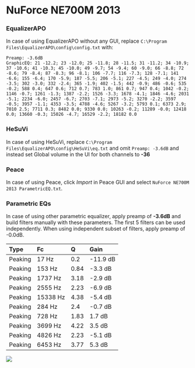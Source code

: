 # NuForce NE700M 2013

### EqualizerAPO
In case of using EqualizerAPO without any GUI, replace `C:\Program Files\EqualizerAPO\config\config.txt`
with:
```
Preamp: -3.6dB
GraphicEQ: 21 -12.2; 23 -12.0; 25 -11.8; 28 -11.5; 31 -11.2; 34 -10.9; 37 -10.6; 41 -10.3; 45 -10.0; 49 -9.7; 54 -9.4; 60 -9.0; 66 -8.8; 72 -8.6; 79 -8.4; 87 -8.3; 96 -8.1; 106 -7.7; 116 -7.3; 128 -7.1; 141 -6.6; 155 -6.4; 170 -5.9; 187 -5.5; 206 -5.1; 227 -4.5; 249 -4.0; 274 -3.5; 302 -3.0; 332 -2.4; 365 -1.9; 402 -1.5; 442 -0.9; 486 -0.6; 535 -0.2; 588 0.4; 647 0.6; 712 0.7; 783 1.0; 861 0.7; 947 0.4; 1042 -0.2; 1146 -0.7; 1261 -1.3; 1387 -2.2; 1526 -3.3; 1678 -4.1; 1846 -4.6; 2031 -5.1; 2234 -6.0; 2457 -6.7; 2703 -7.1; 2973 -5.2; 3270 -2.2; 3597 -0.5; 3957 -1.1; 4353 -3.5; 4788 -4.6; 5267 -3.2; 5793 0.1; 6373 2.9; 7010 2.5; 7711 0.3; 8482 0.0; 9330 0.0; 10263 -0.2; 11289 -0.0; 12418 0.0; 13660 -0.3; 15026 -4.7; 16529 -2.2; 18182 0.0
```

### HeSuVi
In case of using HeSuVi, replace `C:\Program Files\EqualizerAPO\config\HeSuVi\eq.txt` and omit `Preamp:
-3.6dB` and instead set Global volume in the UI for both channels to **-36**

### Peace
In case of using Peace, click *Import* in Peace GUI and select `NuForce NE700M 2013 ParametricEQ.txt`.

### Parametric EQs
In case of using other parametric equalizer, apply preamp of **-3.6dB** and build filters manually
with these parameters. The first 5 filters can be used independently.
When using independent subset of filters, apply preamp of -0.0dB.

| Type    | Fc       |    Q | Gain     |
|:--------|:---------|:-----|:---------|
| Peaking | 17 Hz    | 0.2  | -11.9 dB |
| Peaking | 153 Hz   | 0.84 | -3.3 dB  |
| Peaking | 1737 Hz  | 3.18 | -2.9 dB  |
| Peaking | 2555 Hz  | 2.23 | -6.9 dB  |
| Peaking | 15338 Hz | 4.38 | -5.4 dB  |
| Peaking | 284 Hz   | 2.4  | -0.7 dB  |
| Peaking | 728 Hz   | 1.83 | 1.7 dB   |
| Peaking | 3699 Hz  | 4.22 | 3.5 dB   |
| Peaking | 4826 Hz  | 2.23 | -5.1 dB  |
| Peaking | 6453 Hz  | 3.77 | 5.3 dB   |

![](https://raw.githubusercontent.com/jaakkopasanen/AutoEq/master/results/innerfidelity/sbaf-serious/NuForce%20NE700M%202013/NuForce%20NE700M%202013.png)